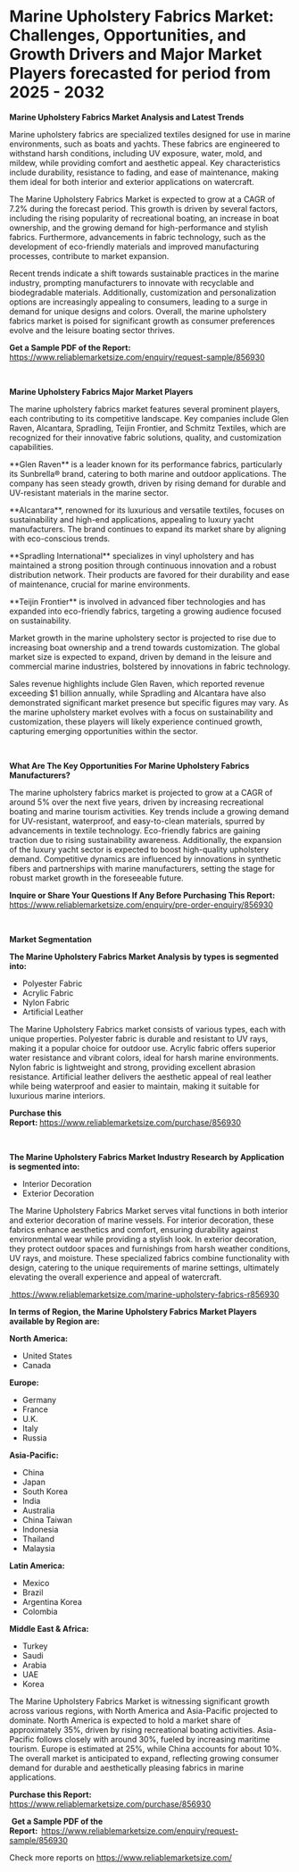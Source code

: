 <p><h1>Marine Upholstery Fabrics Market: Challenges, Opportunities, and Growth Drivers and Major Market Players forecasted for period from 2025 - 2032</h1></p><p><strong>Marine Upholstery Fabrics Market Analysis and Latest Trends</strong></p>
<p><p>Marine upholstery fabrics are specialized textiles designed for use in marine environments, such as boats and yachts. These fabrics are engineered to withstand harsh conditions, including UV exposure, water, mold, and mildew, while providing comfort and aesthetic appeal. Key characteristics include durability, resistance to fading, and ease of maintenance, making them ideal for both interior and exterior applications on watercraft.</p><p>The Marine Upholstery Fabrics Market is expected to grow at a CAGR of 7.2% during the forecast period. This growth is driven by several factors, including the rising popularity of recreational boating, an increase in boat ownership, and the growing demand for high-performance and stylish fabrics. Furthermore, advancements in fabric technology, such as the development of eco-friendly materials and improved manufacturing processes, contribute to market expansion. </p><p>Recent trends indicate a shift towards sustainable practices in the marine industry, prompting manufacturers to innovate with recyclable and biodegradable materials. Additionally, customization and personalization options are increasingly appealing to consumers, leading to a surge in demand for unique designs and colors. Overall, the marine upholstery fabrics market is poised for significant growth as consumer preferences evolve and the leisure boating sector thrives.</p></p>
<p><strong>Get a Sample PDF of the Report:&nbsp;</strong> <a href="https://www.reliablemarketsize.com/enquiry/request-sample/856930?utm_campaign=3530&utm_medium=2&utm_source=Github&utm_content=ia&utm_term=31032025&utm_id=marine-upholstery-fabrics">https://www.reliablemarketsize.com/enquiry/request-sample/856930</a></p>
<p>&nbsp;</p>
<p><strong>Marine Upholstery Fabrics Major Market Players</strong></p>
<p><p>The marine upholstery fabrics market features several prominent players, each contributing to its competitive landscape. Key companies include Glen Raven, Alcantara, Spradling, Teijin Frontier, and Schmitz Textiles, which are recognized for their innovative fabric solutions, quality, and customization capabilities.</p><p>**Glen Raven** is a leader known for its performance fabrics, particularly its Sunbrella® brand, catering to both marine and outdoor applications. The company has seen steady growth, driven by rising demand for durable and UV-resistant materials in the marine sector.</p><p>**Alcantara**, renowned for its luxurious and versatile textiles, focuses on sustainability and high-end applications, appealing to luxury yacht manufacturers. The brand continues to expand its market share by aligning with eco-conscious trends.</p><p>**Spradling International** specializes in vinyl upholstery and has maintained a strong position through continuous innovation and a robust distribution network. Their products are favored for their durability and ease of maintenance, crucial for marine environments.</p><p>**Teijin Frontier** is involved in advanced fiber technologies and has expanded into eco-friendly fabrics, targeting a growing audience focused on sustainability.</p><p>Market growth in the marine upholstery sector is projected to rise due to increasing boat ownership and a trend towards customization. The global market size is expected to expand, driven by demand in the leisure and commercial marine industries, bolstered by innovations in fabric technology.</p><p>Sales revenue highlights include Glen Raven, which reported revenue exceeding $1 billion annually, while Spradling and Alcantara have also demonstrated significant market presence but specific figures may vary. As the marine upholstery market evolves with a focus on sustainability and customization, these players will likely experience continued growth, capturing emerging opportunities within the sector.</p></p>
<p>&nbsp;</p>
<p><strong>What Are The Key Opportunities For Marine Upholstery Fabrics Manufacturers?</strong></p>
<p><p>The marine upholstery fabrics market is projected to grow at a CAGR of around 5% over the next five years, driven by increasing recreational boating and marine tourism activities. Key trends include a growing demand for UV-resistant, waterproof, and easy-to-clean materials, spurred by advancements in textile technology. Eco-friendly fabrics are gaining traction due to rising sustainability awareness. Additionally, the expansion of the luxury yacht sector is expected to boost high-quality upholstery demand. Competitive dynamics are influenced by innovations in synthetic fibers and partnerships with marine manufacturers, setting the stage for robust market growth in the foreseeable future.</p></p>
<p><strong>Inquire or Share Your Questions If Any Before Purchasing This Report:</strong> <a href="https://www.reliablemarketsize.com/enquiry/pre-order-enquiry/856930?utm_campaign=3530&utm_medium=2&utm_source=Github&utm_content=ia&utm_term=31032025&utm_id=marine-upholstery-fabrics">https://www.reliablemarketsize.com/enquiry/pre-order-enquiry/856930</a></p>
<p>&nbsp;</p>
<p><strong>Market Segmentation</strong></p>
<p><strong>The Marine Upholstery Fabrics Market Analysis by types is segmented into:</strong></p>
<p><ul><li>Polyester Fabric</li><li>Acrylic Fabric</li><li>Nylon Fabric</li><li>Artificial Leather</li></ul></p>
<p><p>The Marine Upholstery Fabrics market consists of various types, each with unique properties. Polyester fabric is durable and resistant to UV rays, making it a popular choice for outdoor use. Acrylic fabric offers superior water resistance and vibrant colors, ideal for harsh marine environments. Nylon fabric is lightweight and strong, providing excellent abrasion resistance. Artificial leather delivers the aesthetic appeal of real leather while being waterproof and easier to maintain, making it suitable for luxurious marine interiors.</p></p>
<p><strong>Purchase this Report:&nbsp;</strong><a href="https://www.reliablemarketsize.com/purchase/856930?utm_campaign=3530&utm_medium=2&utm_source=Github&utm_content=ia&utm_term=31032025&utm_id=marine-upholstery-fabrics">https://www.reliablemarketsize.com/purchase/856930</a></p>
<p>&nbsp;</p>
<p><strong>The Marine Upholstery Fabrics Market Industry Research by Application is segmented into:</strong></p>
<p><ul><li>Interior Decoration</li><li>Exterior Decoration</li></ul></p>
<p><p>The Marine Upholstery Fabrics Market serves vital functions in both interior and exterior decoration of marine vessels. For interior decoration, these fabrics enhance aesthetics and comfort, ensuring durability against environmental wear while providing a stylish look. In exterior decoration, they protect outdoor spaces and furnishings from harsh weather conditions, UV rays, and moisture. These specialized fabrics combine functionality with design, catering to the unique requirements of marine settings, ultimately elevating the overall experience and appeal of watercraft.</p></p>
<p><a href="https://www.reliablemarketsize.com/marine-upholstery-fabrics-r856930?utm_campaign=3530&utm_medium=2&utm_source=Github&utm_content=ia&utm_term=31032025&utm_id=marine-upholstery-fabrics">&nbsp;https://www.reliablemarketsize.com/marine-upholstery-fabrics-r856930</a></p>
<p><strong>In terms of Region, the Marine Upholstery Fabrics Market Players available by Region are:</strong></p>
<p>
    <p> <strong> North America: </strong>
        <ul>
            <li>United States</li>
            <li>Canada</li>
        </ul>
        </p> 
    <p> <strong> Europe: </strong>
        <ul>
            <li>Germany</li>
            <li>France</li>
            <li>U.K.</li>
            <li>Italy</li>
            <li>Russia</li>
        </ul>
        </p> 
    <p> <strong> Asia-Pacific: </strong>
        <ul>
            <li>China</li>
            <li>Japan</li>
            <li>South Korea</li>
            <li>India</li>
            <li>Australia</li>
            <li>China Taiwan</li>
            <li>Indonesia</li>
            <li>Thailand</li>
            <li>Malaysia</li>
        </ul>
        </p> 
    <p> <strong> Latin America: </strong>
        <ul>
            <li>Mexico</li>
            <li>Brazil</li>
            <li>Argentina Korea</li>
            <li>Colombia</li>
        </ul>
        </p> 
    <p> <strong> Middle East & Africa: </strong>
        <ul>
            <li>Turkey</li>
            <li>Saudi</li>
            <li>Arabia</li>
            <li>UAE</li>
            <li>Korea</li>
        </ul>
    </p>
    </p>
<p><p>The Marine Upholstery Fabrics Market is witnessing significant growth across various regions, with North America and Asia-Pacific projected to dominate. North America is expected to hold a market share of approximately 35%, driven by rising recreational boating activities. Asia-Pacific follows closely with around 30%, fueled by increasing maritime tourism. Europe is estimated at 25%, while China accounts for about 10%. The overall market is anticipated to expand, reflecting growing consumer demand for durable and aesthetically pleasing fabrics in marine applications.</p></p>
<p><strong>Purchase this Report: </strong><a href="https://www.reliablemarketsize.com/purchase/856930?utm_campaign=3530&utm_medium=2&utm_source=Github&utm_content=ia&utm_term=31032025&utm_id=marine-upholstery-fabrics">https://www.reliablemarketsize.com/purchase/856930</a></p>
<p>&nbsp;<strong>Get a Sample PDF of the Report:&nbsp;&nbsp;</strong><a href="https://www.reliablemarketsize.com/enquiry/request-sample/856930?utm_campaign=3530&utm_medium=2&utm_source=Github&utm_content=ia&utm_term=31032025&utm_id=marine-upholstery-fabrics">https://www.reliablemarketsize.com/enquiry/request-sample/856930</a></p>
<p><strong></strong></p>
<p>Check more reports on <a href="https://www.reliablemarketsize.com/?utm_campaign=3530&utm_medium=2&utm_source=Github&utm_content=ia&utm_term=31032025&utm_id=marine-upholstery-fabrics">https://www.reliablemarketsize.com/</a></p>